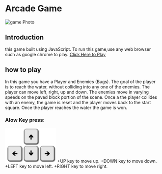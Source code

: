 # Arcade Game 
![game Photo](https://d17h27t6h515a5.cloudfront.net/topher/2017/June/5931c951_frogger/frogger.png)
## Introduction
this game built using JavaScript. To run this game,use any web browser such as google chrome to play.
[Click Here to Play](https://ramimalzahrani.github.io/frontend-nanodegree-arcade-game-master/index.html)

## how to play 
 In this game you have a Player and Enemies (Bugs). The goal of the player is to reach the water, without colliding into any one of the enemies. The player can move left, right, up and down. The enemies move in varying speeds on the paved block portion of the scene. Once a the player collides with an enemy, the game is reset and the player moves back to the start square. Once the player reaches the water the game is won.
### Alow Key press:
![arrow Keys](images\arrowKeys.png)
+UP key to move up.
+DOWN key to move down.
+LEFT key to move left.
+RIGHT key to move right.
